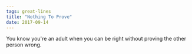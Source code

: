 ```yaml
---
tags: great-lines
title: "Nothing To Prove"
date: 2017-09-14
---
```


You know you're an adult when you can be right without proving the other person wrong.